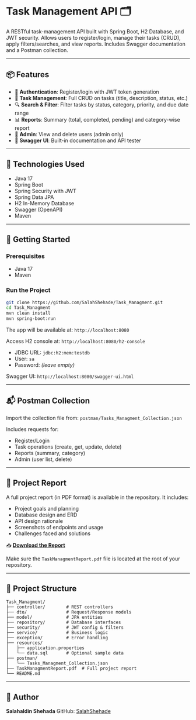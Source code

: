 # Task Management API 🗂️

A RESTful task-management API built with Spring Boot, H2 Database, and JWT security. Allows users to register/login, manage their tasks (CRUD), apply filters/searches, and view reports. Includes Swagger documentation and a Postman collection.

---

## 📦 Features

* 🔐 **Authentication**: Register/login with JWT token generation
* 📝 **Task Management**: Full CRUD on tasks (title, description, status, etc.)
* 🔍 **Search & Filter**: Filter tasks by status, category, priority, and due date range
* 📊 **Reports**: Summary (total, completed, pending) and category-wise report
* 👮 **Admin**: View and delete users (admin only)
* 📄 **Swagger UI**: Built-in documentation and API tester

---

## 🧰 Technologies Used

* Java 17
* Spring Boot
* Spring Security with JWT
* Spring Data JPA
* H2 In-Memory Database
* Swagger (OpenAPI)
* Maven

---

## 🚀 Getting Started

### Prerequisites

* Java 17
* Maven

### Run the Project

```bash
git clone https://github.com/SalahShehade/Task_Managment.git
cd Task_Managment
mvn clean install
mvn spring-boot:run
```

The app will be available at: `http://localhost:8080`

Access H2 console at: `http://localhost:8080/h2-console`

* JDBC URL: `jdbc:h2:mem:testdb`
* User: `sa`
* Password: *(leave empty)*

Swagger UI: `http://localhost:8080/swagger-ui.html`

---

## 📬 Postman Collection

Import the collection file from:
`postman/Tasks_Managment_Collection.json`

Includes requests for:

* Register/Login
* Task operations (create, get, update, delete)
* Reports (summary, category)
* Admin (user list, delete)

---

## 📄 Project Report

A full project report (in PDF format) is available in the repository. It includes:

* Project goals and planning
* Database design and ERD
* API design rationale
* Screenshots of endpoints and usage
* Challenges faced and solutions

📥 **[Download the Report](./TaskManagmentReport.pdf)**

Make sure the `TaskManagmentReport.pdf` file is located at the root of your repository.

---

## 📂 Project Structure

```
Task_Managment/
├── controller/        # REST controllers
├── dto/               # Request/Response models
├── model/             # JPA entities
├── repository/        # Database interfaces
├── security/          # JWT config & filters
├── service/           # Business logic
├── exception/         # Error handling
├── resources/
│   ├── application.properties
│   └── data.sql       # Optional sample data
├── postman/
│   └── Tasks_Managment_Collection.json
├── TaskManagmentReport.pdf  # Full project report
└── README.md
```

---

## 👤 Author

**Salahaldin Shehada**
GitHub: [SalahShehade](https://github.com/SalahShehade)
